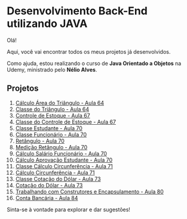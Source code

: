 # Desenvolvimento Back-End utilizando JAVA

Olá!

Aqui, você vai encontrar todos os meus projetos já desenvolvidos.

Como ajuda, estou realizando o curso de **Java Orientado a Objetos** na Udemy, ministrado pelo **Nélio Alves**.

## Projetos

1. [Cálculo Área do Triângulo - Aula 64](https://github.com/siiqueiira/Java/blob/main/Secao8/Aula_64.java)
2. [Classe do Triângulo - Aula 64](https://github.com/siiqueiira/Java/blob/main/Secao8/Triangle_aula64.java)
3. [Controle de Estoque - Aula 67](https://github.com/siiqueiira/Java/blob/main/Secao8/aula67.java)
4. [Classe do Controle de Estoque - Aula 67](https://github.com/siiqueiira/Java/blob/main/Secao8/Produto_aula67.java)
5. [Classe Estudante - Aula 70](https://github.com/siiqueiira/Java/blob/main/Secao8/Estudante_aula70.java)
6. [Classe Funcionário - Aula 70](https://github.com/siiqueiira/Java/blob/main/Secao8/Funcionario_aula70.java)
7. [Retângulo - Aula 70](https://github.com/siiqueiira/Java/blob/main/Secao8/Retangulo_aula70.java)
8. [Medição Retângulo - Aula 70](https://github.com/siiqueiira/Java/blob/main/Secao8/aula70_1.java)
9. [Cálculo Salário Funcionário - Aula 70](https://github.com/siiqueiira/Java/blob/main/Secao8/aula70_2.java)
10. [Cálculo Aprovação Estudante - Aula 70](https://github.com/siiqueiira/Java/blob/main/Secao8/aula70_3.java)
11. [Classe Cálculo Circunferência - Aula 71](https://github.com/siiqueiira/Java/blob/main/Secao8/Calculo_aula_71.java)
12. [Cálculo Circunferência - Aula 71](https://github.com/siiqueiira/Java/blob/main/Secao8/aula_71.java)
13. [Classe Cotação do Dólar - Aula 73](https://github.com/siiqueiira/Java/blob/main/Secao8/Cotacao_aula73.java)
14. [Cotação do Dólar - Aula 73](https://github.com/siiqueiira/Java/blob/main/Secao8/aula_73.java)
15. [Trabalhando com Construtores e Encapsulamento - Aula 80](https://github.com/siiqueiira/Java/blob/main/Secao9/Construtor.java)
16. [Conta Bancária - Aula 84](https://github.com/siiqueiira/Java/blob/main/Secao9/Bancario.java)

Sinta-se à vontade para explorar e dar sugestões!
